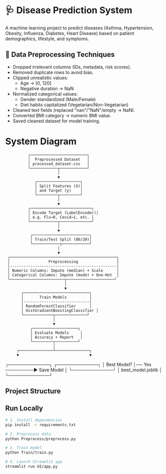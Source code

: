 # 🩺 Disease Prediction System

A machine learning project to predict diseases (Asthma, Hypertension, Obesity, Influenza, Diabetes, Heart Disease) 
based on patient demographics, lifestyle, and symptoms.


## 🧹 Data Preprocessing Techniques

- Dropped irrelevant columns (IDs, metadata, risk scores).
- Removed duplicate rows to avoid bias.
- Clipped unrealistic values:
  - Age → [0, 120]
  - Negative duration → NaN
- Normalized categorical values:
  - Gender standardized (Male/Female)
  - Diet habits capitalized (Vegetarian/Non-Vegetarian)
- Cleaned text fields (replaced "nan"/"NaN"/empty → NaN).
- Converted BMI category → numeric BMI value.
- Saved cleaned dataset for model training.



# System Diagram

              ┌─────────────────────────┐
              │  Preprocessed Dataset   │
              │ processed_dataset.csv   │
              └────────────┬────────────┘
                           │
                           ▼
                 ┌───────────────────┐
                 │ Split Features (X)│
                 │ and Target (y)    │
                 └─────────┬─────────┘
                           │
                           ▼
              ┌───────────────────────────┐
              │ Encode Target (LabelEncoder)│
              │ e.g. Flu→0, Covid→1, etc. │
              └────────────┬──────────────┘
                           │
                           ▼
               ┌─────────────────────────┐
               │ Train/Test Split (80/20)│
               └────────────┬────────────┘
                           │
                           ▼
     ┌───────────────────────────────────────────────┐
     │                 Preprocessing                 │
     │-----------------------------------------------│
     │ Numeric Columns: Impute (median) + Scale      │
     │ Categorical Columns: Impute (mode) + One-Hot  │
     └────────────────────────┬─────────────────────┘
                              │
                              ▼
           ┌─────────────────────────────┐
           │       Train Models          │
           │-----------------------------│
           │ RandomForestClassifier      │
           │ HistGradientBoostingClassifier │
           └─────────────┬──────────────┘
                         │
                         ▼
               ┌────────────────────┐
               │ Evaluate Models     │
               │ Accuracy + Report   │
               └─────────┬──────────┘
                         │
         ┌───────────────┴───────────────┐
         ▼                               ▼
   ┌─────────────┐                ┌─────────────┐
   │ Best Model? │── Yes ─────────▶ Save Model  │
   └─────────────┘                │ best_model.joblib │
                                   └─────────────┘


##  Project Structure

##  Run Locally
```bash
# 1. Install dependencies
pip install -r requirements.txt

# 2. Preprocess data
python Preprocess/preprocess.py

# 3. Train model
python Train/train.py

# 4. Launch Streamlit app
streamlit run UI/app.py


